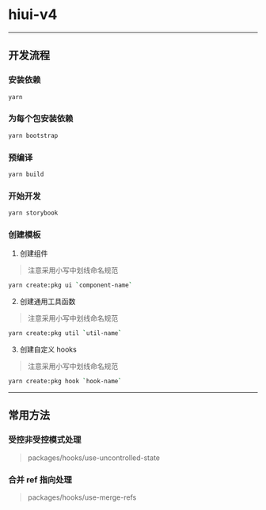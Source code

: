 # hiui-v4

---

## 开发流程

### 安装依赖

```sh
yarn
```
### 为每个包安装依赖

```sh
yarn bootstrap
```

### 预编译

```sh
yarn build
```

### 开始开发

```sh
yarn storybook
```

### 创建模板

1. 创建组件

> 注意采用小写中划线命名规范

```sh
yarn create:pkg ui `component-name`
```

2. 创建通用工具函数

> 注意采用小写中划线命名规范

```sh
yarn create:pkg util `util-name`
```

3. 创建自定义 hooks

> 注意采用小写中划线命名规范

```sh
yarn create:pkg hook `hook-name`
```

---

## 常用方法

### 受控非受控模式处理

> packages/hooks/use-uncontrolled-state

### 合并 ref 指向处理

> packages/hooks/use-merge-refs
